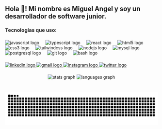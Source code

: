 <h2 align="left">Hola 👋! Mi nombre es Miguel Angel y soy un desarrollador de software  junior.</h2>

###

<h3 align="left">Tecnologías que uso:</h3>

###

<div align="left">
    <img src="https://cdn.jsdelivr.net/gh/devicons/devicon/icons/javascript/javascript-original.svg" style="height:30px;" alt="javascript logo"  />
    <img width="12" />
    <img src="https://cdn.jsdelivr.net/gh/devicons/devicon/icons/typescript/typescript-original.svg" style="height:30px;" alt="typescript logo"  />
    <img width="12" />
    <img src="https://cdn.jsdelivr.net/gh/devicons/devicon/icons/react/react-original.svg" style="height:30px;" alt="react logo"  />
    <img width="12" />
    <img src="https://cdn.jsdelivr.net/gh/devicons/devicon/icons/html5/html5-original.svg" style="height:30px;" alt="html5 logo"  />
    <img width="12" />
    <img src="https://cdn.jsdelivr.net/gh/devicons/devicon/icons/css3/css3-original.svg" style="height:30px;" alt="css3 logo"  />
    <img width="12" />
    <img src="https://cdn.simpleicons.org/tailwindcss/06B6D4" style="height:30px;" alt="tailwindcss logo"  />
    <img width="12" />
    <img src="https://cdn.jsdelivr.net/gh/devicons/devicon/icons/nodejs/nodejs-original.svg" style="height:30px;" alt="nodejs logo"  />
    <img width="12" />
    <img src="https://cdn.jsdelivr.net/gh/devicons/devicon/icons/mysql/mysql-original.svg" style="height:30px;" alt="mysql logo"  />
    <img width="12" />
    <img src="https://cdn.jsdelivr.net/gh/devicons/devicon/icons/postgresql/postgresql-original.svg" style="height:30px;" alt="postgresql logo"  />
    <img width="12" />
    <img src="https://cdn.jsdelivr.net/gh/devicons/devicon/icons/git/git-original.svg" style="height:30px;" alt="git logo"  />
    <img width="12" />
    <img src="https://cdn.jsdelivr.net/gh/devicons/devicon/icons/bash/bash-original.svg"  style="height:30px;" alt="bash logo"  />
</div>

###

<div align="left">
    <a href="https://linkedin.com/in/miguel-angel-alzate-60b612337" target="_blank">
        <img src="https://img.shields.io/static/v1?message=LinkedIn&logo=linkedin&label=&color=0077B5&logoColor=white&labelColor=&style=for-the-badge" height="35" alt="linkedin logo"  />
    </a>
    <a href="mailto:miguelangel4817@gmail.com" target="_blank">
        <img src="https://img.shields.io/static/v1?message=Gmail&logo=gmail&label=&color=D14836&logoColor=white&labelColor=&style=for-the-badge" height="35" alt="gmail logo"  />
    </a>
    <a href="https://instagram.com/alzatezzz_" target="_blank">
        <img src="https://img.shields.io/static/v1?message=Instagram&logo=instagram&label=&color=E4405F&logoColor=white&labelColor=&style=for-the-badge" height="35" alt="instagram logo"  />
    </a>
    <a href="https://x.com/MiguelAlzatezzz" target="_blank">
        <img src="https://img.shields.io/static/v1?message=Twitter&logo=twitter&label=&color=1DA1F2&logoColor=white&labelColor=&style=for-the-badge" height="35" alt="twitter logo"  />
    </a>
</div>

###

<div align="center">
    <img src="https://github-readme-stats.vercel.app/api?username=Miguel-Alzate&hide_title=false&hide_rank=false&show_icons=true&include_all_commits=true&count_private=true&disable_animations=false&theme=dracula&locale=en&hide_border=false&order=1" height="150" alt="stats graph"  />
    <img src="https://github-readme-stats.vercel.app/api/top-langs?username=Miguel-Alzate&locale=en&hide_title=false&layout=compact&card_width=320&langs_count=5&theme=dracula&hide_border=false&order=2" height="150" alt="languages graph"  />
</div>

###

<br clear="both">

<img src="https://raw.githubusercontent.com/Miguel-Alzate/Miguel-Alzate/output/snake.svg" alt="Snake animation" />

###
